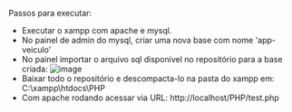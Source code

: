 Passos para executar:
- Executar o xampp com apache e mysql.
- No painel de admin do mysql, criar uma nova base com nome 'app-veiculo'
- No painel importar o arquivo sql disponivel no repositório para a base criada:
![image](https://github.com/user-attachments/assets/5706cb36-80b9-412d-89da-d7c1421adcf6)
- Baixar todo o repositório e descompacta-lo na pasta do xampp em: C:\xampp\htdocs\PHP
- Com apache rodando acessar via URL: http://localhost/PHP/test.php
